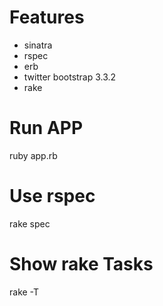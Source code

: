 # Features
- sinatra
- rspec
- erb
- twitter bootstrap 3.3.2
- rake



# Run APP
ruby app.rb

# Use rspec
rake spec

# Show rake Tasks
rake -T